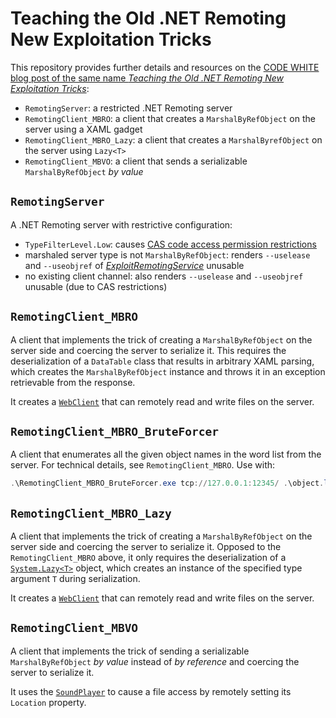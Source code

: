 # Teaching the Old .NET Remoting New Exploitation Tricks

This repository provides further details and resources on the [CODE WHITE blog post of the same name *Teaching the Old .NET Remoting New Exploitation Tricks*](https://code-white.com/blog/teaching-the-old-net-remoting-new-exploitation-tricks/):

- `RemotingServer`: a restricted .NET Remoting server
- `RemotingClient_MBRO`: a client that creates a `MarshalByRefObject` on the server using a XAML gadget
- `RemotingClient_MBRO_Lazy`: a client that creates a `MarshalByrefObject` on the server using `Lazy<T>`
- `RemotingClient_MBVO`: a client that sends a serializable `MarshalByRefObject` *by value*


## `RemotingServer`

A .NET Remoting server with restrictive configuration:

- `TypeFilterLevel.Low`: causes [CAS code access permission restrictions](https://learn.microsoft.com/en-us/previous-versions/dotnet/netframework-4.0/h846e9b3(v=vs.100))
- marshaled server type is not `MarshalByRefObject`: renders `--uselease` and `--useobjref` of [*ExploitRemotingService*](https://github.com/tyranid/ExploitRemotingService) unusable
- no existing client channel: also renders `--uselease` and `--useobjref` unusable (due to CAS restrictions)


## `RemotingClient_MBRO`

A client that implements the trick of creating a `MarshalByRefObject` on the server side and coercing the server to serialize it. This requires the deserialization of a `DataTable` class that results in arbitrary XAML parsing, which creates the `MarshalByRefObject` instance and throws it in an exception retrievable from the response.

It creates a [`WebClient`](https://learn.microsoft.com/en-us/dotnet/api/system.net.webclient?view=netframework-4.8.1) that can remotely read and write files on the server.


## `RemotingClient_MBRO_BruteForcer`

A client that enumerates all the given object names in the word list from the server. For technical details, see `RemotingClient_MBRO`. Use with:

```powershell
.\RemotingClient_MBRO_BruteForcer.exe tcp://127.0.0.1:12345/ .\object.list C:\Windows\win.ini
```


## `RemotingClient_MBRO_Lazy`

A client that implements the trick of creating a `MarshalByRefObject` on the server side and coercing the server to serialize it. Opposed to the `RemotingClient_MBRO` above, it only requires the deserialization of a [`System.Lazy<T>`](https://learn.microsoft.com/en-us/dotnet/api/system.lazy-1?view=netframework-4.8.1) object, which creates an instance of the specified type argument `T` during serialization.

It creates a [`WebClient`](https://learn.microsoft.com/en-us/dotnet/api/system.net.webclient?view=netframework-4.8.1) that can remotely read and write files on the server.


## `RemotingClient_MBVO`

A client that implements the trick of sending a serializable `MarshalByRefObject` *by value* instead of *by reference* and coercing the server to serialize it.

It uses the [`SoundPlayer`](https://learn.microsoft.com/en-us/dotnet/api/system.media.soundplayer?view=netframework-4.8.1) to cause a file access by remotely setting its `Location` property.
